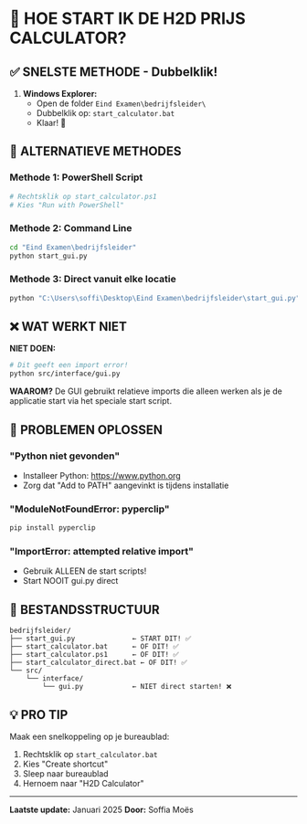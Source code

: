 # 🚀 HOE START IK DE H2D PRIJS CALCULATOR?

## ✅ SNELSTE METHODE - Dubbelklik!

1. **Windows Explorer:**
   - Open de folder `Eind Examen\bedrijfsleider\`
   - Dubbelklik op: `start_calculator.bat`
   - Klaar! 🎉

## 🔧 ALTERNATIEVE METHODES

### Methode 1: PowerShell Script
```powershell
# Rechtsklik op start_calculator.ps1
# Kies "Run with PowerShell"
```

### Methode 2: Command Line
```bash
cd "Eind Examen\bedrijfsleider"
python start_gui.py
```

### Methode 3: Direct vanuit elke locatie
```bash
python "C:\Users\soffi\Desktop\Eind Examen\bedrijfsleider\start_gui.py"
```

## ❌ WAT WERKT NIET

**NIET DOEN:**
```bash
# Dit geeft een import error!
python src/interface/gui.py
```

**WAAROM?** De GUI gebruikt relatieve imports die alleen werken als je de applicatie start via het speciale start script.

## 🐛 PROBLEMEN OPLOSSEN

### "Python niet gevonden"
- Installeer Python: https://www.python.org
- Zorg dat "Add to PATH" aangevinkt is tijdens installatie

### "ModuleNotFoundError: pyperclip"
```bash
pip install pyperclip
```

### "ImportError: attempted relative import"
- Gebruik ALLEEN de start scripts!
- Start NOOIT gui.py direct

## 📂 BESTANDSSTRUCTUUR

```
bedrijfsleider/
├── start_gui.py              ← START DIT! ✅
├── start_calculator.bat      ← OF DIT! ✅
├── start_calculator.ps1      ← OF DIT! ✅
├── start_calculator_direct.bat ← OF DIT! ✅
└── src/
    └── interface/
        └── gui.py            ← NIET direct starten! ❌
```

## 💡 PRO TIP

Maak een snelkoppeling op je bureaublad:
1. Rechtsklik op `start_calculator.bat`
2. Kies "Create shortcut"
3. Sleep naar bureaublad
4. Hernoem naar "H2D Calculator"

---

**Laatste update:** Januari 2025
**Door:** Soffia Moës 